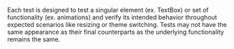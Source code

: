 Each test is designed to test a singular element (ex. TextBox) or set of functionality (ex. animations) and verify its intended behavior throughout expected scenarios like resizing or theme switching. Tests may not have the same appearance as their final counterparts as the underlying functionality remains the same.
